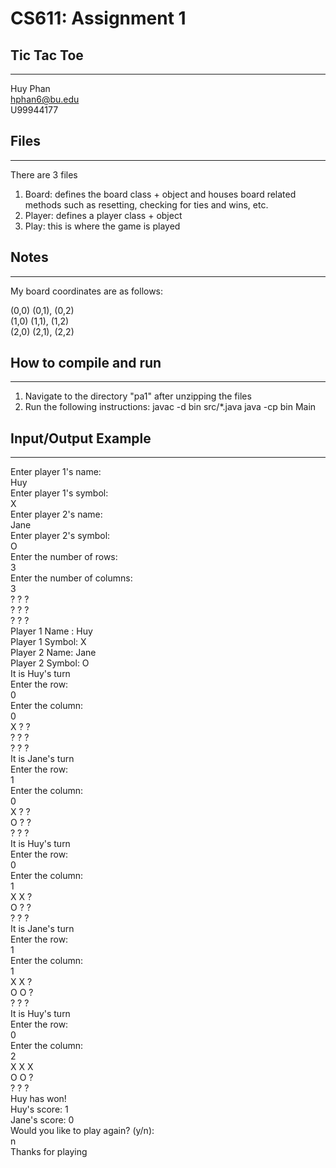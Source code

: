 # CS611:  Assignment 1
## Tic Tac Toe
---------------------------------------------------------------------------

Huy Phan\
hphan6@bu.edu\
U99944177

## Files
---------------------------------------------------------------------------
There are 3 files

1. Board: defines the board class + object and houses board related methods such as resetting, checking for ties and wins, etc.
2. Player: defines a player class + object
3. Play: this is where the game is played

## Notes
---------------------------------------------------------------------------
My board coordinates are as follows:

(0,0) (0,1), (0,2)\
(1,0) (1,1), (1,2)\
(2,0) (2,1), (2,2)

## How to compile and run
---------------------------------------------------------------------------
1. Navigate to the directory "pa1" after unzipping the files
2. Run the following instructions:
   <Example below>
   javac -d bin src/*.java
   java -cp bin Main

## Input/Output Example
---------------------------------------------------------------------------

Enter player 1's name:\
Huy\
Enter player 1's symbol:\
X\
Enter player 2's name:\
Jane\
Enter player 2's symbol:\
O\
Enter the number of rows:\
3\
Enter the number of columns:\
3\
? ? ?\
? ? ?\
? ? ?\
Player 1 Name : Huy\
Player 1 Symbol: X\
Player 2 Name: Jane\
Player 2 Symbol: O\
It is Huy's turn\
Enter the row:\
0\
Enter the column:\
0\
X ? ?\
? ? ?\
? ? ?\
It is Jane's turn\
Enter the row:\
1\
Enter the column:\
0\
X ? ?\
O ? ?\
? ? ?\
It is Huy's turn\
Enter the row:\
0\
Enter the column:\
1\
X X ?\
O ? ?\
? ? ?\
It is Jane's turn\
Enter the row:\
1\
Enter the column:\
1\
X X ?\
O O ?\
? ? ?\
It is Huy's turn\
Enter the row:\
0\
Enter the column:\
2\
X X X\
O O ?\
? ? ?\
Huy has won!\
Huy's score: 1\
Jane's score: 0\
Would you like to play again? (y/n):\
n\
Thanks for playing